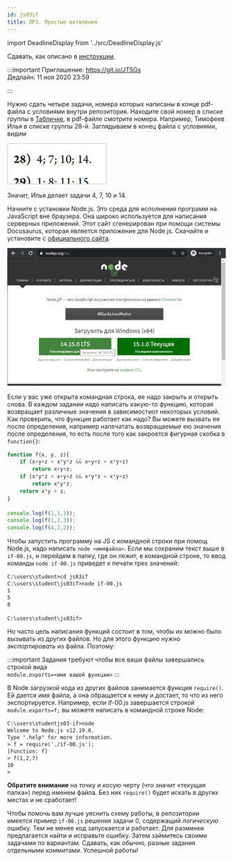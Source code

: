 ```yaml
---
id: js03if
title: ЛР3. Простые ветвления
---
```


import DeadlineDisplay from '../src/DeadlineDisplay.js'

Сдавать, как описано в [инструкции](labs.md).

:::important
Приглашение: https://git.io/JT5Gs <br/>
Дедлайн: 11 ноя 2020 23:59

<DeadlineDisplay />
:::

Нужно сдать четыре задачи, номера которых написаны в конце pdf-файла с условиями внутри репозитория. Находите свой номер в списке группы в [Табличке](https://docs.google.com/spreadsheets/d/13NEztGQWOVKS7TdsKctvaWNkH0_pQDyrPta67bUvOLE), в pdf-файле смотрите номера. Например, Тимофеев Илья в списке группы 28-й. Заглядываем в конец файла с условиями, видим

![Задачи по номеру варианта](../static/img/js03if-variant.png 'задачи по номеру варианта')

Значит, Илья делает задачи 4, 7, 10 и 14.

Начните с установки Node.js. Это среда для исполнения программ на JavaScript вне браузера. Она широко используется для написания серверных приложений. Этот сайт сгенерирован при помощи системы Docusaurus, которая является приложение для Node.js. Скачайте и установите с [официального сайта](https://nodejs.org/). 

![Сайт Node.js](../static/img/js03if-node.png 'Сайт Node.js') 

Если у вас уже открыта командная строка, ее надо закрыть и открыть снова. В каждом задании надо написать какую-то функцию, которая возвращает различные значения в зависимостиот некоторых условий. Как проверить, что функция работает как надо? Вы можете вызвать ее после определения, например напечатать возвращаемые ею значения после определения, то есть после того как закроется фигурная скобка в `function{}`:

```javascript
function f(x, y, z){
    if (x+y+z < x*y*z && x+y+z < x*y+z)
        return x+y+z;
    if (x*y*z < x+y+z && x*y*z < x*y+z)
        return x*y*z; 
    return x*y + z;
}

console.log(f(1,1,1));
console.log(f(1,2,3));
console.log(f(4,2,2));
```

Чтобы запустить программу на JS с командной строки при помощ Node.js, надо написать `node <имяфайла>`. Если мы сохраним текст выше в `if-00.js`, и перейдем в папку, где он лежит, в командной строке, то ввод команды `node if-00.js` приведет к печати трех значений:

```
C:\users\student>cd js03if
C:\users\student\js03if>node if-00.js
1
5
8

C:\users\student\js03if>
```

Но часто цель написания функций состоит в том, чтобы их можно было вызывать из других файлов. Но для этого функцию нужно *экспортировать* из файла. Поэтому:

:::important
Задания требуют чтобы все ваши файлы завершались строкой вида<br/>
`module.exports=<имя вашей функции>`
:::

В Node загрузкой кода из других файлов занимается функция `require()`. Ей дается имя файла, а она обращается к нему и достает, то что из него экспортируется. Например, если if-00.js завершается строкой `module.exports=f;` вы можете написать в командной строке Node:

```
C:\users\studentjs03-if>node
Welcome to Node.js v12.19.0.
Type ".help" for more information.
> f = require('./if-00.js');
[Function: f]
> f(1,2,7)
10
>
```

**Обратите внимание** на точку и косую черту (что значит «текущая папка») перед именем файла. Без них `require()` будет искать в других местах и не сработает!

Чтобы помочь вам лучше уяснить схему работы, в репозитории имеется пример `if-00.js` решения задачи 0, 
содержащий *логическую* ошибку. Тем не менее код запускается и работает. 
Для разминки предлагается найти и исправьте ошибку. 
Затем займитесь своими задачами по вариантам. Сдавать, как обычно, разные задания отдельными коммитами. Успешной работы!

